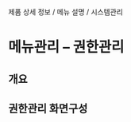 <!--breadcrumb:제품 상세 정보 / 메뉴 설명 / 시스템관리--><span class="md-breadcrumb">제품 상세 정보 / 메뉴 설명 / 시스템관리</span>
# 메뉴관리 – 권한관리
<!--5th-h2-toc-->
## 개요

## 권한관리 화면구성

